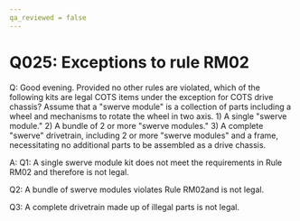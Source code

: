 ```yaml
---
qa_reviewed = false
---
```


# Q025: Exceptions to rule RM02

Q: Good evening. Provided no other rules are violated, which of the following kits are legal COTS items under the <RM02> exception for COTS drive chassis? Assume that a "swerve module" is a collection of parts including a wheel and mechanisms to rotate the wheel in two axis. 1) A single "swerve module." 2) A bundle of 2 or more "swerve modules." 3) A complete "swerve" drivetrain, including 2 or more "swerve modules" and a frame, necessitating no additional parts to be assembled as a drive chassis.

A: Q1: A single swerve module kit does not meet the requirements in Rule RM02 and therefore is not legal. 

Q2: A bundle of swerve modules violates Rule RM02and is not legal.

Q3:  A complete drivetrain made up of illegal parts is not legal.